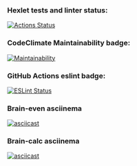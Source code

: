 ### Hexlet tests and linter status:

[![Actions Status](https://github.com/Le9i0n2/frontend-project-lvl1/workflows/hexlet-check/badge.svg)](https://github.com/Le9i0n2/frontend-project-lvl1/actions)

### CodeClimate Maintainability badge:

[![Maintainability](https://api.codeclimate.com/v1/badges/a99a88d28ad37a79dbf6/maintainability)](https://codeclimate.com/github/Le9i0n2/frontend-project-lvl1/maintainability)

### GitHub Actions eslint badge:

[![ESLint Status](https://github.com/Le9i0n2/frontend-project-lvl1/actions/workflows/eslint-check.yml/badge.svg)](https://github.com/Le9i0n2/frontend-project-lvl1/actions/workflows/eslint-check.yml)

### Brain-even asciinema

[![asciicast](https://asciinema.org/a/8ECSimjvWleC2xPjlsDyuLayz.png)](https://asciinema.org/a/8ECSimjvWleC2xPjlsDyuLayz)

### Brain-calc asciinema

[![asciicast](https://asciinema.org/a/4cGHkjR9SCSQ0zsUYHKPlbN4u.png)](https://asciinema.org/a/4cGHkjR9SCSQ0zsUYHKPlbN4u)
